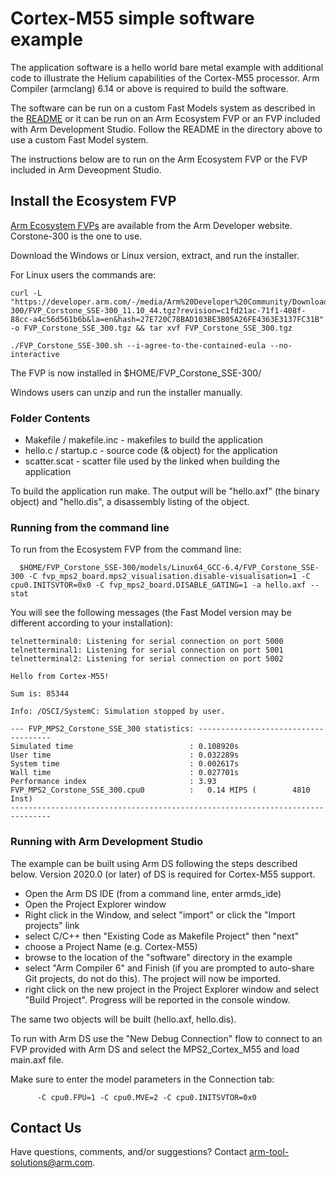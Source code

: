 # Cortex-M55 simple software example

The application software is a hello world bare metal example with additional code to illustrate the Helium capabilities of the Cortex-M55 processor.  Arm Compiler (armclang) 6.14 or above is required to build the software.

The software can be run on a custom Fast Models system as described in the [README](https://github.com/ARM-software/Tool-Solutions/blob/master/fast-models-examples/cortex-m55/README.md) or it can be run on an Arm Ecosystem FVP or an FVP included with Arm Development Studio. Follow the README in the directory above to use a custom Fast Model system. 

The instructions below are to run on the Arm Ecosystem FVP or the FVP included in Arm Deveopment Studio.


## Install the Ecosystem FVP

[Arm Ecosystem FVPs](https://developer.arm.com/tools-and-software/open-source-software/arm-platforms-software/arm-ecosystem-fvps) are available from the Arm Developer website.  Corstone-300 is the one to use.

Download the Windows or Linux version, extract, and run the installer. 

For Linux users the commands are:
```console
curl -L "https://developer.arm.com/-/media/Arm%20Developer%20Community/Downloads/OSS/FVP/Corstone-300/FVP_Corstone_SSE-300_11.10_44.tgz?revision=c1fd21ac-71f1-408f-88cc-a4c56d561b6b&la=en&hash=27E720C78BAD103BE3B05A26FE4363E3137FC31B" -o FVP_Corstone_SSE_300.tgz && tar xvf FVP_Corstone_SSE_300.tgz  

./FVP_Corstone_SSE-300.sh --i-agree-to-the-contained-eula --no-interactive

```
The FVP is now installed in $HOME/FVP_Corstone_SSE-300/

Windows users can unzip and run the installer manually. 

### Folder Contents

* Makefile / makefile.inc - makefiles to build the application 
* hello.c / startup.c - source code (& object) for the application
* scatter.scat - scatter file used by the linked when building the application

To build the application run make.  The output will be "hello.axf" (the binary object) and "hello.dis", a disassembly listing of the object.

### Running from the command line

To run from the Ecosystem FVP from the command line:

```console
  $HOME/FVP_Corstone_SSE-300/models/Linux64_GCC-6.4/FVP_Corstone_SSE-300 -C fvp_mps2_board.mps2_visualisation.disable-visualisation=1 -C cpu0.INITSVTOR=0x0 -C fvp_mps2_board.DISABLE_GATING=1 -a hello.axf --stat
 ```

You will see the following messages (the Fast Model version may be different according to your installation):

```console
telnetterminal0: Listening for serial connection on port 5000
telnetterminal1: Listening for serial connection on port 5001
telnetterminal2: Listening for serial connection on port 5002

Hello from Cortex-M55!

Sum is: 85344

Info: /OSCI/SystemC: Simulation stopped by user.

--- FVP_MPS2_Corstone_SSE_300 statistics: -------------------------------------
Simulated time                          : 0.108920s
User time                               : 0.032289s
System time                             : 0.002617s
Wall time                               : 0.027701s
Performance index                       : 3.93
FVP_MPS2_Corstone_SSE_300.cpu0          :   0.14 MIPS (        4810 Inst)
-------------------------------------------------------------------------------
```

### Running with Arm Development Studio

The example can be built using Arm DS following the steps described below.  Version 2020.0 (or later) of DS is required for Cortex-M55 support.

* Open the Arm DS IDE (from a command line, enter armds_ide)
* Open the Project Explorer window
* Right click in the Window, and select "import" or click the "Import projects" link
* select C/C++ then "Existing Code as Makefile Project" then "next"
* choose a Project Name (e.g. Cortex-M55)
* browse to the location of the "software" directory in the example
* select "Arm Compiler 6" and Finish (if you are prompted to auto-share Git projects, do not do this).  The project will now be imported.
* right click on the new project in the Project Explorer window and select "Build Project".  Progress will be reported in the console window.

The same two objects will be built (hello.axf, hello.dis). 

To run with Arm DS use the "New Debug Connection" flow to connect to an FVP provided with Arm DS and select the MPS2_Cortex_M55 and load main.axf file. 

Make sure to enter the model parameters in the Connection tab: 
```console
      -C cpu0.FPU=1 -C cpu0.MVE=2 -C cpu0.INITSVTOR=0x0
```

## Contact Us

Have questions, comments, and/or suggestions? Contact [arm-tool-solutions@arm.com](mailto:arm-tool-solutions@arm.com).
